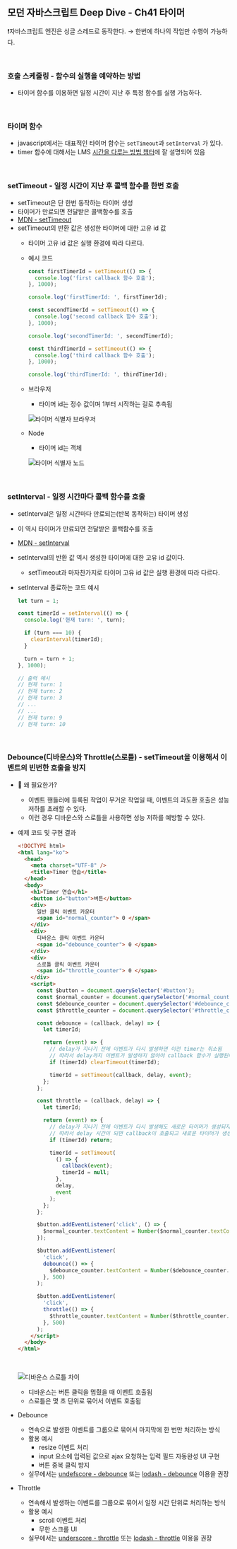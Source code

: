 ## 모던 자바스크립트 Deep Dive - Ch41 타이머
❗️자바스크립트 엔진은 싱글 스레드로 동작한다.
→ 한번에 하나의 작업만 수행이 가능하다.

<br>

### 호출 스케줄링 - 함수의 실행을 예약하는 방법
- 타이머 함수를 이용하면 일정 시간이 지난 후 특정 함수를 실행 가능하다.

<br>

### 타이머 함수
- javascript에서는 대표적인 타이머 함수는 `setTimeout`과 `setInterval` 가 있다.
- timer 함수에 대해서는 LMS [시간을 다루는 방법 챕터](https://techcourse.woowahan.com/s/dSWvXWYI/ls/TBq4XdaQ)에 잘 설명되어 있음

<br>

### setTimeout  - 일정 시간이 지난 후 콜백 함수를 한번 호출
- setTimeout은 단 한번 동작하는 타이머 생성
- 타이머가 만료되면 전달받은 콜백함수를 호출
- [MDN - setTimeout](https://developer.mozilla.org/ko/docs/Web/API/setTimeout)
- setTimeout의 반환 값은 생성한 타이머에 대한 고유 id 값
    - 타이머 고유 id 값은 실행 환경에 따라 다르다.
    - 예시 코드
        ```javascript
        const firstTimerId = setTimeout(() => {
          console.log('first callback 함수 호출');
        }, 1000);
        
        console.log('firstTimerId: ', firstTimerId);
        
        const secondTimerId = setTimeout(() => {
          console.log('second callback 함수 호출');
        }, 1000);
        
        console.log('secondTimerId: ', secondTimerId);
        
        const thirdTimerId = setTimeout(() => {
          console.log('third callback 함수 호출');
        }, 1000);
        
        console.log('thirdTimerId: ', thirdTimerId);
        ```
        
    - 브라우저
        - 타이머 id는 정수 값이며 1부터 시작하는 걸로 추측됨

        ![타이머 식별자 브라우저](./image/timer_indentification_browser.png)
        
    
    - Node
        - 타이머 id는 객체

        ![타이머 식별자 노드](./image/timer_identification_node.png)

<br>

### setInterval - 일정 시간마다 콜백 함수를 호출
- setInterval은 일정 시간마다 만료되는(반복 동작하는) 타이머 생성
- 이 역시 타이머가 만료되면 전달받은 콜백함수를 호출
- [MDN - setInterval](https://developer.mozilla.org/en-US/docs/Web/API/setInterval)
- setInterval의 반환 값 역시 생성한 타이머에 대한 고유 id 값이다.
    - setTimeout과 마자찬가지로 타이머 고유 id 값은 실행 환경에 따라 다르다.
- setInterval 종료하는 코드 예시
    
    ```jsx
    let turn = 1;
    
    const timerId = setInterval(() => {
      console.log('현재 turn: ', turn);
    
      if (turn === 10) {
        clearInterval(timerId);
      }
    
      turn = turn + 1;
    }, 1000);
    
    // 출력 예시
    // 현재 turn: 1
    // 현재 turn: 2
    // 현재 turn: 3
    // ...
    // ...
    // 현재 turn: 9
    // 현재 turn: 10
    ```

<br>

### Debounce(디바운스)와 Throttle(스로틀) - setTimeout을 이용해서 이벤트의 빈번한 호출을 방지
- 🤔 왜 필요한가?
    - 이벤트 핸들러에 등록된 작업이 무거운 작업일 때, 이벤트의 과도환 호출은 성능 저하를 초래할 수 있다.
    - 이런 경우 디바운스와 스로틀을 사용하면 성능 저하를 예방할 수 있다.

- 예제 코드 및 구현 결과
    ```html
    <!DOCTYPE html>
    <html lang="ko">
      <head>
        <meta charset="UTF-8" />
        <title>Timer 연습</title>
      </head>
      <body>
        <h1>Timer 연습</h1>
        <button id="button">버튼</button>
        <div>
          일반 클릭 이벤트 카운터
          <span id="normal_counter"> 0 </span>
        </div>
        <div>
          디바운스 클릭 이벤트 카운터
          <span id="debounce_counter"> 0 </span>
        </div>
        <div>
          스로틀 클릭 이벤트 카운터
          <span id="throttle_counter"> 0 </span>
        </div>
        <script>
          const $button = document.querySelector('#button');
          const $normal_counter = document.querySelector('#normal_counter');
          const $debounce_counter = document.querySelector('#debounce_counter');
          const $throttle_counter = document.querySelector('#throttle_counter');
    
          const debounce = (callback, delay) => {
            let timerId;
    
            return (event) => {
              // delay가 지나기 전에 이벤트가 다시 발생하면 이전 timer는 취소됨
              // 따라서 delay까지 이벤트가 발생하지 않아야 callback 함수가 실행된다.
              if (timerId) clearTimeout(timerId);
    
              timerId = setTimeout(callback, delay, event);
            };
          };
    
          const throttle = (callback, delay) => {
            let timerId;
    
            return (event) => {
              // delay가 지나기 전에 이벤트가 다시 발생해도 새로운 타이머가 생성되지 않음
              // 따라서 delay 시간이 되면 callback이 호출되고 새로운 타이머가 생성된다.
              if (timerId) return;
    
              timerId = setTimeout(
                () => {
                  callback(event);
                  timerId = null;
                },
                delay,
                event
              );
            };
          };
    
          $button.addEventListener('click', () => {
            $normal_counter.textContent = Number($normal_counter.textContent) + 1;
          });
    
          $button.addEventListener(
            'click',
            debounce(() => {
              $debounce_counter.textContent = Number($debounce_counter.textContent) + 1;
            }, 500)
          );
    
          $button.addEventListener(
            'click',
            throttle(() => {
              $throttle_counter.textContent = Number($throttle_counter.textContent) + 1;
            }, 500)
          );
        </script>
      </body>
    </html>
    ```
    
    <br>
    
    ![디바운스 스로틀 차이](./image/difference_debounce_throttle.gif)
    
    - 디바운스는 버튼 클릭을 멈췄을 때 이벤트 호출됨
    - 스로틀은 몇 초 단위로 묶어서 이벤트 호출됨

- Debounce
    - 연속으로 발생한 이벤트를 그룹으로 묶어서 마지막에 한 번만 처리하는 방식
    - 활용 예시
        - resize 이벤트 처리
        - input 요소에 입력된 값으로 ajax 요청하는 입력 필드 자동완성 UI 구현
        - 버튼 중복 클릭 방지
    - 실무에서는 [undefscore - debounce](https://underscorejs.org/#debounce) 또는 [lodash - debounce](https://lodash.com/docs/4.17.15#debounce) 이용을 권장

- Throttle
    - 연속해서 발생하는 이벤트를 그룹으로 묶어서 일정 시간 단위로 처리하는 방식
    - 활용 예시
        - scroll 이벤트 처리
        - 무한 스크롤 UI
    - 실무에서는 [underscore - throttle](https://underscorejs.org/#throttle) 또는 [lodash - throttle](https://lodash.com/docs/4.17.15#throttle) 이용을 권장